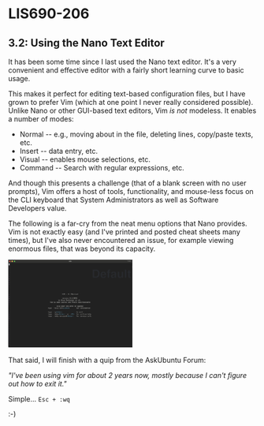 # LIS690-206

## 3.2: Using the Nano Text Editor

It has been some time since I last used the Nano text editor. It's a very convenient and effective editor with a fairly short learning curve to basic usage.

This makes it perfect for editing text-based configuration files, but I have grown to prefer Vim (which at one point I never really considered possible).
Unlike Nano or other GUI-based text editors, Vim *is not* modeless. It enables a number of modes:

- Normal -- e.g., moving about in the file, deleting lines, copy/paste texts, etc.
- Insert -- data entry, etc.
- Visual -- enables mouse selections, etc.
- Command -- Search with regular expressions, etc. 

And though this presents a challenge (that of a blank screen with no user prompts), Vim offers a host of tools, functionality, and mouse-less focus on the CLI keyboard that System Administrators as well as Software Developers value.

The following is a far-cry from the neat menu options that Nano provides. Vim is not exactly easy (and I've printed and posted cheat sheets many times), but I've also never encountered an issue, for example viewing enormous files, that was beyond its capacity.

<img src="https://github.com/brontd/lib690/blob/main/vim1.png" width="50%" alt="vim_screen">

That said, I will finish with a quip from the AskUbuntu Forum:

*"I've been using vim for about 2 years now, mostly because I can't figure out how to exit it."*

Simple... `Esc + :wq`

:-)

